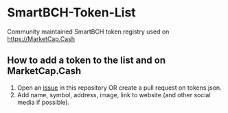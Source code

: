 # SmartBCH-Token-List

Community maintained SmartBCH token registry used on https://MarketCap.Cash

## How to add a token to the list and on MarketCap.Cash
1. Open an [issue](https://github.com/MarketCap-Cash/SmartBCH-Token-List/issues) in this repository OR create a pull request on tokens.json.
2. Add name, symbol, address, image, link to website (and other social media if possible).
